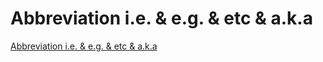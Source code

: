 # Abbreviation i.e. & e.g. & etc & a.k.a
[Abbreviation i.e. & e.g. & etc & a.k.a](https://aiwithcloud.com/2022/09/15/abbreviation_i-e-__e-g-__etc__a-k-a/)
